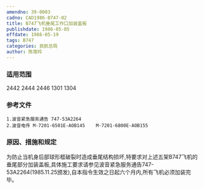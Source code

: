 ```yaml
---
amendno: 39-0003  
cadno: CAD1986-B747-02  
title: B747飞机垂尾工作口加装盖板  
publishdate: 1986-05-05  
effdate: 1986-05-19  
tags: B747  
categories: 民航总局  
author: 陈南玲  
---
```

  
### 适用范围  
2442 2444 2446 1301 1304  
  
<!--more-->  
### 参考文件  
    1.波音紧急服务通告 747-53A2264  
    2.波音电传 M-7201-6501E-AOB145    M-7201-6800E-AOB155  
  
### 原因、措施和规定  
为防止当机身后部球形框破裂时造成垂尾结构损坏,特要求对上述五架B747飞机的垂尾部分加装盖板,具体施工要求请参见波音紧急服务通告747-53A2264(1985.11.25颁发),自本指令生效之日起六个月内,所有飞机必须加装完毕。  
